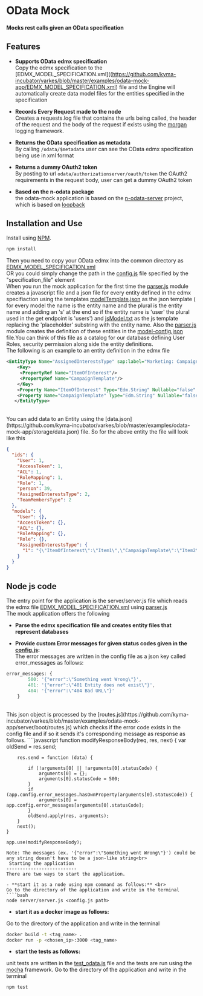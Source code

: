 OData Mock
============================
#### Mocks rest calls given an OData specification 


Features
---------------------------

- **Supports OData edmx specification** <br>
Copy the edmx specification to the [EDMX_MODEL_SPECIFICATION.xml]((https://github.com/kyma-incubator/varkes/blob/master/examples/odata-mock-app/EDMX_MODEL_SPECIFICATION.xml) file and the Engine will automatically create data model files for the entities specified in the specification

- **Records Every Request made to the node** <br>
Creates a requests.log file that contains the urls being called, the header of the request and the body of the request if exists using the [morgan](https://www.npmjs.com/package/morgan) logging framework.

- **Returns the OData specification as metadata** <br>
By calling `/odata/$metadata` user can see the OData edmx specification being use in xml format

- **Returns a dummy OAuth2 token** <br>
By posting to url `odata/authorizationserver/oauth/token` the OAuth2 requirements in the request body, user can get a dummy OAuth2 token

- **Based on the n-odata package** <br>
the odata-mock application is based on the [n-odata-server](https://github.com/htammen/n-odata-server) project, which is based on [loopback](https://loopback.io/) 

Installation and Use
--------------------------
Install using [NPM](https://docs.npmjs.com/getting-started/what-is-npm).

````bash
npm install
````
Then you need to copy your OData edmx into the common directory as [EDMX_MODEL_SPECIFICATION.xml](https://github.com/kyma-incubator/varkes/blob/master/examples/odata-mock-app/EDMX_MODEL_SPECIFICATION.xml)<br>
OR you could simply change the path in the [config.js](https://github.com/kyma-incubator/varkes/blob/master/examples/odata-mock-app/config.js) file specified by the "specification_file" element
<br>
When you run the mock application for the first time the [parser.js](https://github.com/kyma-incubator/varkes/blob/master/examples/odata-mock-app/common/utility/parser.js) module creates a javascript file and a json file for every entity defined in the edmx specifiaction using the templates [modelTemplate.json](https://github.com/kyma-incubator/varkes/blob/master/examples/odata-mock-app/common/models/modelTemplate.json) as the json template ( for every model the name is the entity name and the plural is the entity name and adding an 's' at the end so if the entity name is 'user' the plural used in the get endpoint is 'users') and [jsModel.txt](https://github.com/kyma-incubator/varkes/blob/master/examples/odata-mock-app/common/models/jsModel.txt) as the js template replacing the 'placeholder' substring with the entity name.
Also the  [parser.js](https://github.com/kyma-incubator/varkes/blob/master/examples/odata-mock-app/common/utility/parser.js) module creates the definition of these entities in the [model-config.json](https://github.com/kyma-incubator/varkes/blob/master/examples/odata-mock-app/server/model-config.json) file.You can think of this file as a catalog for our database defining User Roles, security permission along side the entity definitions.
<br>
The following is an example to an entity definition in the edmx file

````xml
<EntityType Name="AssignedInterestsType" sap:label="Marketing: Campaign Template-Interest" sap:content-version="1">
    <Key>
     <PropertyRef Name="ItemOfInterest"/>
     <PropertyRef Name="CampaignTemplate"/>
    </Key>
    <Property Name="ItemOfInterest" Type="Edm.String" Nullable="false" MaxLength="40" sap:display-format="UpperCase" sap:label="Item of Interest"/>
    <Property Name="CampaignTemplate" Type="Edm.String" Nullable="false" MaxLength="10" sap:display-format="UpperCase" sap:label="Campaign ID"/>
   </EntityType>
````
<br>
You can add data to an Entity using the [data.json](https://github.com/kyma-incubator/varkes/blob/master/examples/odata-mock-app/storage/data.json) file. So for the above entity the file will look like this

````json
{
  "ids": {
    "User": 1,
    "AccessToken": 1,
    "ACL": 1,
    "RoleMapping": 1,
    "Role": 1,
    "person": 39,
    "AssignedInterestsType": 2,
    "TeamMembersType": 2
  },
  "models": {
    "User": {},
    "AccessToken": {},
    "ACL": {},
    "RoleMapping": {},
    "Role": {},
    "AssignedInterestsType": {
      "1": "{\"ItemOfInterest\":\"Item1\",\"CampaignTemplate\":\"Item2\",\"id\":1}"
    }
  }
}
````


Node js code
--------------------------

The entry point for the application is the server/server.js file which reads the edmx file [EDMX_MODEL_SPECIFICATION.xml](https://github.com/kyma-incubator/varkes/blob/master/examples/odata-mock-app/EDMX_MODEL_SPECIFICATION.xml) using [parser.js](https://github.com/kyma-incubator/varkes/blob/master/examples/odata-mock-app/common/utility/parser.js)
<br>
The mock application offers the following
- **Parse the edmx specification file and creates entity files that represent databases** <br>

- **Provide custom Error messages for given status codes given in the [config.js](https://github.com/kyma-incubator/varkes/blob/master/examples/odata-mock-app/config.js):** <br>
The error messages are written in the config file as a json key called error_messages as follows:<br>

````javascript
error_messages: {
        500: '{"error":\"Something went Wrong\"}',
        401: '{"error":\"401 Entity does not exist\"}',
        404: '{"error":\"404 Bad URL\"}'
    }
````
<br>
This json object is processed by the [routes.js](https://github.com/kyma-incubator/varkes/blob/master/examples/odata-mock-app/server/boot/routes.js) which checks if the error code exists in the config file and if so it sends it's corresponding message as response as follows.
````javascript
 function modifyResponseBody(req, res, next) {
        var oldSend = res.send;

        res.send = function (data) {

            if (!arguments[0] || !arguments[0].statusCode) {
                arguments[0] = {};
                arguments[0].statusCode = 500;
            }
            if (app.config.error_messages.hasOwnProperty(arguments[0].statusCode)) {
                arguments[0] = app.config.error_messages[arguments[0].statusCode];
            }
            oldSend.apply(res, arguments);
        }
        next();
    }

    app.use(modifyResponseBody);
````
Note: The messages (ex. '{"error":\"Something went Wrong\"}') could be any string doesn't have to be a json-like string<br>
 Starting the application
--------------------------
There are two ways to start the application.

- **start it as a node using npm command as follows:** <br>
Go to the directory of the application and write in the terminal
````bash
node server/server.js <config.js path>
````

- **start it as a docker image as follows:** <br>

Go to the directory of the application and write in the terminal
````bash
docker build -t <tag_name> .
docker run -p <chosen_ip>:3000 <tag_name>
````
- **start the tests as follows:** <br>

unit tests are written in the [test_odata.js](https://github.com/kyma-incubator/varkes/blob/master/examples/odata-mock-app/test/test_odata.js) file and the tests are run using the [mocha](https://mochajs.org/) framework.
Go to the directory of the application and write in the terminal
 ````bash
npm test
````

